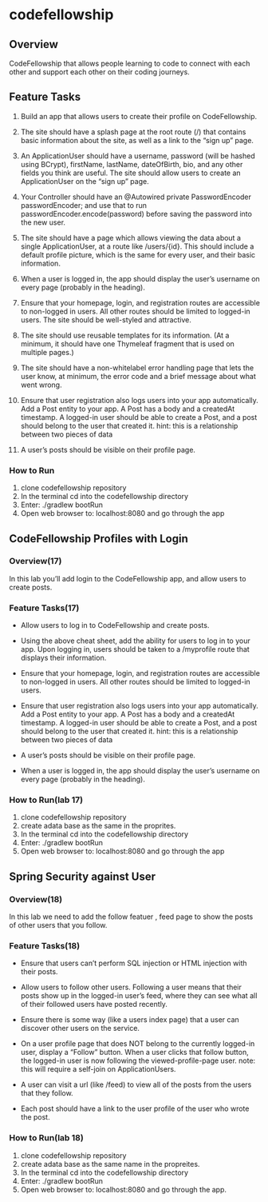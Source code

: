# codefellowship

## Overview

CodeFellowship that allows people learning to code to connect with each other and support each other on their coding journeys.

## Feature Tasks

1. Build an app that allows users to create their profile on CodeFellowship.

2. The site should have a splash page at the root route (/) that contains basic information about the site, as well as a link to the “sign up” page.

3. An ApplicationUser should have a username, password (will be hashed using BCrypt), firstName, lastName, dateOfBirth, bio, and any other fields you think are useful.
The site should allow users to create an ApplicationUser on the “sign up” page.

4. Your Controller should have an @Autowired private PasswordEncoder passwordEncoder; and use that to run passwordEncoder.encode(password) before saving the password into the new user.

5. The site should have a page which allows viewing the data about a single ApplicationUser, at a route like /users/{id}.
This should include a default profile picture, which is the same for every user, and their basic information.

6. When a user is logged in, the app should display the user’s username on every page (probably in the heading).

7. Ensure that your homepage, login, and registration routes are accessible to non-logged in users. All other routes should be limited to logged-in users.
The site should be well-styled and attractive.

8. The site should use reusable templates for its information. (At a minimum, it should have one Thymeleaf fragment that is used on multiple pages.)

9. The site should have a non-whitelabel error handling page that lets the user know, at minimum, the error code and a brief message about what went wrong.

10. Ensure that user registration also logs users into your app automatically.
Add a Post entity to your app.
A Post has a body and a createdAt timestamp.
A logged-in user should be able to create a Post, and a post should belong to the user that created it.
hint: this is a relationship between two pieces of data

11. A user’s posts should be visible on their profile page.

### How to Run

1. clone codefellowship repository
2. In the terminal cd into the codefellowship directory
3. Enter: ./gradlew bootRun
4. Open web browser to: localhost:8080 and go through the app

## CodeFellowship Profiles with Login

### Overview(17)

In this lab you’ll add login to the CodeFellowship app, and allow users to create posts.

### Feature Tasks(17)

* Allow users to log in to CodeFellowship and create posts.

* Using the above cheat sheet, add the ability for users to log in to your app.
Upon logging in, users should be taken to a /myprofile route that displays their information.

* Ensure that your homepage, login, and registration routes are accessible to non-logged in users. All other routes should be limited to logged-in users.

* Ensure that user registration also logs users into your app automatically.
Add a Post entity to your app.
A Post has a body and a createdAt timestamp.
A logged-in user should be able to create a Post, and a post should belong to the user that created it.
hint: this is a relationship between two pieces of data

* A user’s posts should be visible on their profile page.

* When a user is logged in, the app should display the user’s username on every page (probably in the heading).

### How to Run(lab 17)

1. clone codefellowship repository
2. create adata base as the same in the proprites.
3. In the terminal cd into the codefellowship directory
4. Enter: ./gradlew bootRun
5. Open web browser to: localhost:8080 and go through the app

## Spring Security against User

### Overview(18)

In this lab we need to add the follow featuer , feed page to show the posts of other users that you follow.

### Feature Tasks(18)

* Ensure that users can’t perform SQL injection or HTML injection with their posts.

* Allow users to follow other users. Following a user means that their posts show up in the logged-in user’s feed, where they can see what all of their followed users have posted recently.

* Ensure there is some way (like a users index page) that a user can discover other users on the service.

* On a user profile page that does NOT belong to the currently logged-in user, display a “Follow” button. When a user clicks that follow button, the logged-in user is now following the viewed-profile-page user.
note: this will require a self-join on ApplicationUsers.

* A user can visit a url (like /feed) to view all of the posts from the users that they follow.

* Each post should have a link to the user profile of the user who wrote the post.

### How to Run(lab 18)

1. clone codefellowship repository
2. create adata base as the same name in the propreites.
3. In the terminal cd into the codefellowship directory
4. Enter: ./gradlew bootRun
5. Open web browser to: localhost:8080 and go through the app.

